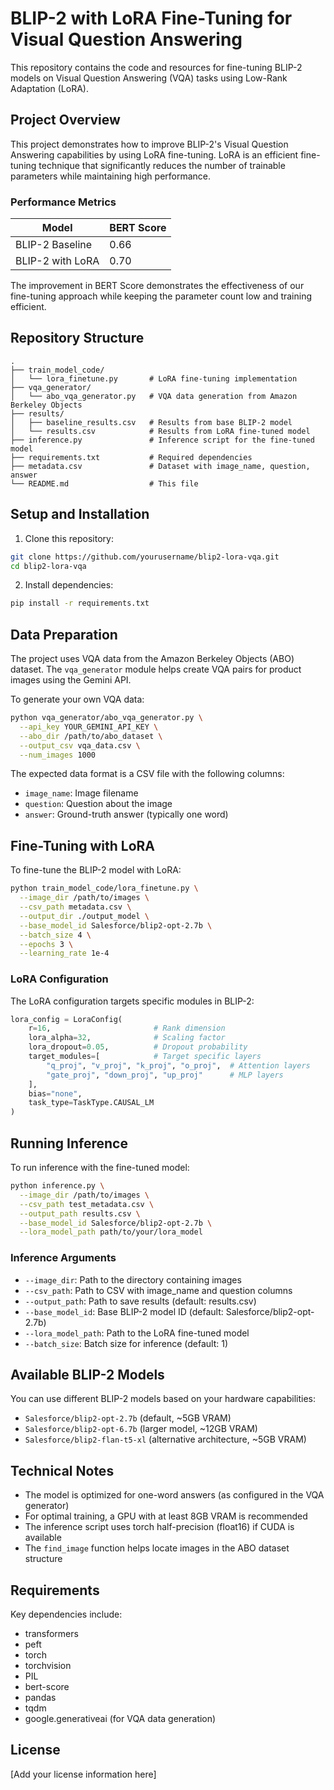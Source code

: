 # BLIP-2 with LoRA Fine-Tuning for Visual Question Answering

This repository contains the code and resources for fine-tuning BLIP-2 models on Visual Question Answering (VQA) tasks using Low-Rank Adaptation (LoRA).

## Project Overview

This project demonstrates how to improve BLIP-2's Visual Question Answering capabilities by using LoRA fine-tuning. LoRA is an efficient fine-tuning technique that significantly reduces the number of trainable parameters while maintaining high performance.

### Performance Metrics

| Model | BERT Score |
|-------|------------|
| BLIP-2 Baseline | 0.66 |
| BLIP-2 with LoRA | 0.70 |

The improvement in BERT Score demonstrates the effectiveness of our fine-tuning approach while keeping the parameter count low and training efficient.

## Repository Structure

```
.
├── train_model_code/
│   └── lora_finetune.py       # LoRA fine-tuning implementation
├── vqa_generator/
│   └── abo_vqa_generator.py   # VQA data generation from Amazon Berkeley Objects
├── results/
│   ├── baseline_results.csv   # Results from base BLIP-2 model
│   └── results.csv            # Results from LoRA fine-tuned model
├── inference.py               # Inference script for the fine-tuned model
├── requirements.txt           # Required dependencies
├── metadata.csv               # Dataset with image_name, question, answer
└── README.md                  # This file
```

## Setup and Installation

1. Clone this repository:
```bash
git clone https://github.com/yourusername/blip2-lora-vqa.git
cd blip2-lora-vqa
```

2. Install dependencies:
```bash
pip install -r requirements.txt
```

## Data Preparation

The project uses VQA data from the Amazon Berkeley Objects (ABO) dataset. The `vqa_generator` module helps create VQA pairs for product images using the Gemini API.

To generate your own VQA data:

```bash
python vqa_generator/abo_vqa_generator.py \
  --api_key YOUR_GEMINI_API_KEY \
  --abo_dir /path/to/abo_dataset \
  --output_csv vqa_data.csv \
  --num_images 1000
```

The expected data format is a CSV file with the following columns:
- `image_name`: Image filename
- `question`: Question about the image
- `answer`: Ground-truth answer (typically one word)

## Fine-Tuning with LoRA

To fine-tune the BLIP-2 model with LoRA:

```bash
python train_model_code/lora_finetune.py \
  --image_dir /path/to/images \
  --csv_path metadata.csv \
  --output_dir ./output_model \
  --base_model_id Salesforce/blip2-opt-2.7b \
  --batch_size 4 \
  --epochs 3 \
  --learning_rate 1e-4
```

### LoRA Configuration

The LoRA configuration targets specific modules in BLIP-2:

```python
lora_config = LoraConfig(
    r=16,                       # Rank dimension
    lora_alpha=32,              # Scaling factor
    lora_dropout=0.05,          # Dropout probability
    target_modules=[            # Target specific layers
        "q_proj", "v_proj", "k_proj", "o_proj",  # Attention layers
        "gate_proj", "down_proj", "up_proj"      # MLP layers
    ],
    bias="none",
    task_type=TaskType.CAUSAL_LM
)
```

## Running Inference

To run inference with the fine-tuned model:

```bash
python inference.py \
  --image_dir /path/to/images \
  --csv_path test_metadata.csv \
  --output_path results.csv \
  --base_model_id Salesforce/blip2-opt-2.7b \
  --lora_model_path path/to/your/lora_model
```

### Inference Arguments

- `--image_dir`: Path to the directory containing images
- `--csv_path`: Path to CSV with image_name and question columns
- `--output_path`: Path to save results (default: results.csv)
- `--base_model_id`: Base BLIP-2 model ID (default: Salesforce/blip2-opt-2.7b)
- `--lora_model_path`: Path to the LoRA fine-tuned model
- `--batch_size`: Batch size for inference (default: 1)

## Available BLIP-2 Models

You can use different BLIP-2 models based on your hardware capabilities:

- `Salesforce/blip2-opt-2.7b` (default, ~5GB VRAM)
- `Salesforce/blip2-opt-6.7b` (larger model, ~12GB VRAM)
- `Salesforce/blip2-flan-t5-xl` (alternative architecture, ~5GB VRAM)

## Technical Notes

- The model is optimized for one-word answers (as configured in the VQA generator)
- For optimal training, a GPU with at least 8GB VRAM is recommended
- The inference script uses torch half-precision (float16) if CUDA is available
- The `find_image` function helps locate images in the ABO dataset structure

## Requirements

Key dependencies include:
- transformers
- peft
- torch
- torchvision
- PIL
- bert-score
- pandas
- tqdm
- google.generativeai (for VQA data generation)

## License

[Add your license information here]
